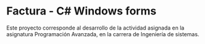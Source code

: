 # Factura - C# Windows forms
Este proyecto corresponde al desarrollo de la actividad asignada en la asignatura Programación Avanzada, en la carrera de Ingeniería de sistemas.
